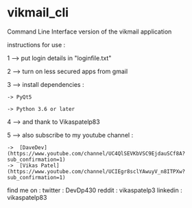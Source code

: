 # vikmail_cli
Command Line Interface version of the vikmail application

instructions for use :

1 --> put login details in "loginfile.txt" 

2 --> turn on less secured apps from gmail 

3 --> install dependencies : 
    
    -> PyQt5 

    -> Python 3.6 or later


4 --> and thank to Vikaspatelp83 

5 --> also subscribe to my youtube channel :

    ->  [DaveDev](https://www.youtube.com/channel/UC4QlSEVKbVSC9EjdauSCf8A?sub_confirmation=1)
    ->  [Vikas Patel](https://www.youtube.com/channel/UCIEgr8sclYAwuyV_n8ITPXw?sub_confirmation=1)


find me on :
    twitter : DevDp430 
    reddit : vikaspatelp3 
    linkedin : vikaspatelp83
